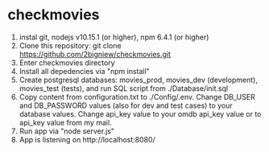 # checkmovies

1. instal git, nodejs v10.15.1 (or higher), npm 6.4.1 (or higher)
2. Clone this repository: git clone https://github.com/2bigniew/checkmovies.git
3. Enter checkmovies directory
4. Install all depedencies via "npm install"
5. Create postgresql databases: movies_prod, movies_dev (development), movies_test (tests), and run SQL script from ./Database/init.sql
6. Copy content from configuration.txt to ./Config/.env. Change DB_USER and DB_PASSWORD values (also for dev and test cases) to your database values. Change api_key value to your omdb api_key value or to api_key value from my mail. 
7. Run app via "node server.js"
8. App is listening on http://localhost:8080/
